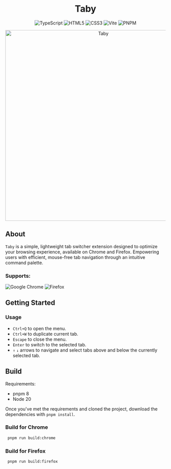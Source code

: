 <h1 align="center">Taby</h1>

<div align="center">
  
![TypeScript](https://img.shields.io/badge/typescript-%23007ACC.svg?style=for-the-badge&logo=typescript&logoColor=white)
![HTML5](https://img.shields.io/badge/html5-%23E34F26.svg?style=for-the-badge&logo=html5&logoColor=white)
![CSS3](https://img.shields.io/badge/css3-%231572B6.svg?style=for-the-badge&logo=css3&logoColor=white)
![Vite](https://img.shields.io/badge/vite-%23646CFF.svg?style=for-the-badge&logo=vite&logoColor=white)
![PNPM](https://img.shields.io/badge/pnpm-%234a4a4a.svg?style=for-the-badge&logo=pnpm&logoColor=f69220)

</div>

<div align=center>
  <img width="600" alt="Taby" src="https://github.com/ByHelyo/taby/assets/70762494/d3836640-7db0-4961-97ac-3e3a89c0ac42" />
</div>

<h2>About</h2>

`Taby` is a simple, lightweight tab switcher extension designed to optimize your browsing experience, available on Chrome and Firefox. Empowering users with efficient, mouse-free tab navigation through an intuitive command palette.

### Supports:

![Google Chrome](https://img.shields.io/badge/Google%20Chrome-4285F4?style=for-the-badge&logo=GoogleChrome&logoColor=white)
![Firefox](https://img.shields.io/badge/Firefox-FF7139?style=for-the-badge&logo=Firefox-Browser&logoColor=white)

<h2>Getting Started</h2>

<h3>Usage</h3>

- `Ctrl+Q` to open the menu.
- `Ctrl+W` to duplicate current tab.
- `Escape` to close the menu.
- `Enter` to switch to the selected tab.
- `↑` `↓` arrows to navigate and select tabs above and below the currently selected tab.

<h2>Build</h2>

Requirements:

- pnpm 8
- Node 20

Once you've met the requirements and cloned the project, download the dependencies with `pnpm install`.

<h3>Build for Chrome</h3>

```bash
 pnpm run build:chrome
```

<h3>Build for Firefox</h3>

```bash
 pnpm run build:firefox
```
